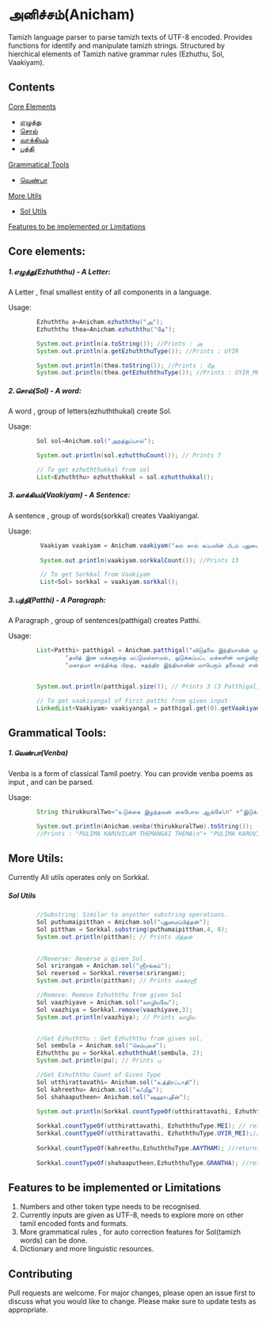 # **அனிச்சம்(Anicham)**

Tamizh language parser to parse tamizh texts of UTF-8 encoded. Provides functions for identify and manipulate tamizh strings. Structured by hierchical elements of Tamizh native grammar rules (Ezhuthu, Sol, Vaakiyam). 

## Contents

[Core Elements](#core-elements)
- [எழுத்து](#ezhuththu)
- [சொல்](#sol)
- [வாக்கியம்](#vaakiyam)
- [பத்தி](#patthi)

[Grammatical Tools](#grammatical-tools)
- [வெண்பா](#venba)

[More Utils](#more-utils)
- [Sol Utils](#sol-utils)

[Features to be implemented or Limitations](#features-to-be-implemented-or-limitations)


## **Core elements:**

##### <a id="ezhuththu">1.எழுத்து(Ezhuththu) - _A Letter_:</a>

A Letter , final smallest entity of all components in a language.
    
Usage:
```java       
        Ezhuththu a=Anicham.ezhuththu("அ");
        Ezhuththu thea=Anicham.ezhuththu("தே");

        System.out.println(a.toString()); //Prints : அ
        System.out.println(a.getEzhuththuType()); //Prints : UYIR

        System.out.println(thea.toString()); //Prints : தே
        System.out.println(thea.getEzhuththuType()); //Prints : UYIR_MEI
```

##### <a id="sol">2.சொல்(Sol) - _A word_:</a>

A word , group of letters(ezhuththukal) create Sol.

Usage:
```java       
        Sol sol=Anicham.sol("அறத்துப்பால்");

        System.out.println(sol.ezhutthuCount()); // Prints 7

        // To get ezhuththukkal from sol
        List<Ezhuththu> ezhutthukkal = sol.ezhutthukkal();
```


##### <a id="vaakiyam">3.வாக்கியம்(Vaakiyam) - _A Sentence_:</a>

A sentence , group of words(sorkkal) creates Vaakiyangal.

Usage:
```java       
         Vaakiyam vaakiyam = Anicham.vaakiyam("கல் கால் கப்பலின் பீடம் புதுமைப்பித்தன் கூகை பெரியார் சான்றோர் பேதைமை ஒற்றுமை பௌர்ணமி கஃறீது ஶ்ரீஹரி");
         
         System.out.println(vaakiyam.sorkkalCount()); //Prints 13

         // To get Sorkkal from Vaakiyam
         List<Sol> sorkkal = vaakiyam.sorkkal();   
```


##### <a id="patthi">3.பத்தி(Patthi) - _A Paragraph_:</a>

A Paragraph , group of sentences(patthigal) creates Patthi.

Usage:
``` java       
        List<Patthi> patthigal = Anicham.patthigal("விடுதலை இந்தியாவின் முதல் சட்ட அமைச்சராகவும், இந்திய அரசியல் சாசனத்தின் தந்தையாக விளங்கியவர்,‘பீம்ராவ் ராம்ஜி அம்பேத்கர்’. இவர் ஒரு சமூக சீர்திருத்தவாதியாக மட்டுமல்லாமல், மிகச்சிறந்த பொருளியல் அறிஞராகவும், அரசியல் தத்துவமேதையாகவும், சமூக சீர்திருத்தவாதியாகவும், பகுத்தறிவு சிந்தனையாளராகவும், சிறந்த எழுத்தாளர் மற்றும் பேச்சாளராகவும், வரலாற்று ஆசானாகவும் விளங்கியவர்.\n" +
                "தலித் இன மக்களுக்கு மட்டுமல்லாமல், ஒடுக்கப்பட்ட மக்களின் வாழ்விருளைப் போக்க, உதித்த சூரியன்.\n" +
                "மகாத்மா காந்திக்கு பிறகு, சுதந்திர இந்தியாவின் மாபெரும் தலைவர் என்று போற்றப்பட்டவர், டாக்டர் அம்பேத்கர் அவர்கள். தன் வாழ்நாள் முழுவதையும் சமூகத்திற்கென அர்ப்பணித்த மாபெரும் சிற்பியான டாக்டர் அம்பேத்கர் அவர்களின் வாழ்க்கை வரலாறு மற்றும் சாதனைகளை காண்போம்.");


        System.out.println(patthigal.size()); // Prints 3 (3 Patthigal)

        // To get vaakiyangal of First patthi from given input
        LinkedList<Vaakiyam> vaakiyangal = patthigal.get(0).getVaakiyangal();
```
## **Grammatical Tools:**
##### <a id="venba">1.வெண்பா(Venba)</a>
Venba is a form of classical Tamil poetry. You can provide venba poems as input , and can be parsed.

Usage:
```java
        String thirukkuralTwo="உடுக்கை இழந்தவன் கைபோல ஆங்கே\n" +"இடுக்கண் களைவதாம் நட்பு.";

        System.out.println(Anicham.venba(thirukkuralTwo).toString());
        //Prints : "PULIMA KARUVILAM THEMANGAI THEMA\n"+ "PULIMA KARUVILAM KAASU";
```

## **More Utils:**

Currently All utils operates only on Sorkkal.

##### Sol Utils
    
``` java
        //Substring: Similar to anyother substring operations.
        Sol puthumaipitthan = Anicham.sol("புதுமைப்பித்தன்");
        Sol pitthan = Sorkkal.substring(puthumaipitthan,4, 8);
        System.out.println(pitthan); // Prints பித்தன்
```

``` java
        
        //Reverse: Reverse a given Sol.
        Sol srirangam = Anicham.sol("ஶ்ரீரங்கம்");
        Sol reversed = Sorkkal.reverse(srirangam);
        System.out.println(pitthan); // Prints ம்கங்ரஶ்ரீ
```

``` java
        //Remove: Remove Ezhuththu from given Sol
        Sol vaazhiyave = Anicham.sol("வாழியவே");
        Sol vaazhiya = Sorkkal.remove(vaazhiyave,3);
        System.out.println(vaazhiya); // Prints வாழிய
```

``` java

        //Get Ezhuththu : Get Ezhuththu from given sol.
        Sol sembula = Anicham.sol("செம்புலச்");
        Ezhuththu pu = Sorkkal.ezhuththuAt(sembula, 2);
        System.out.println(pu); // Prints பு
```
      
``` java        
        //Get Ezhuththu Count of Given Type
        Sol utthirattavathi= Anicham.sol("உத்திரட்டாதி");
        Sol kahreethu= Anicham.sol("கஃறீது");
        Sol shahaaputheen= Anicham.sol("ஷஹாபுதீன்");

        System.out.println(Sorkkal.countTypeOf(utthirattavathi, EzhuththuType.UYIR)); // Prints 1
        
        Sorkkal.countTypeOf(utthirattavathi, EzhuththuType.MEI); // returns 2
        Sorkkal.countTypeOf(utthirattavathi, EzhuththuType.UYIR_MEI);// returns 4
        
        Sorkkal.countTypeOf(kahreethu,EzhuththuType.AAYTHAM); //returns 1
        
        Sorkkal.countTypeOf(shahaaputheen,EzhuththuType.GRANTHA); //returns 2
```

## Features to be implemented or Limitations

1. Numbers and other token type needs to be recognised.
2. Currently inputs are given as UTF-8, needs to explore more on other tamil encoded fonts and formats.
3. More grammatical rules , for auto correction features for Sol(tamizh words) can be done.
4. Dictionary and more linguistic resources.

## Contributing
Pull requests are welcome. For major changes, please open an issue first to discuss what you would like to change.
Please make sure to update tests as appropriate.